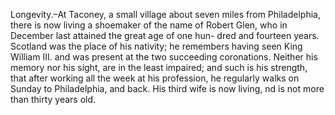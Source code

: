   Longevity.–At Taconey, a small village about seven miles from Philadelphia, there is now living a shoemaker of the name of Robert Glen, who in December last attained the great age of one hun- dred and fourteen years. Scotland was the place of his nativity; he remembers having seen King William III. and was present at the two succeeding coronations. Neither his memory nor his sight, are in the least impaired; and such is his strength, that after working all the week at his profession, he regularly walks on Sunday to Philadelphia, and back. His third wife is now living, nd is not more than thirty years old.  